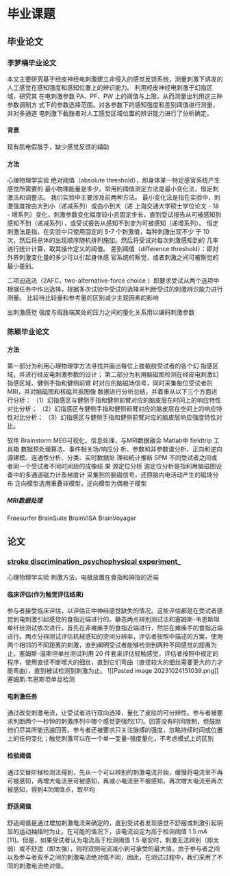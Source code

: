 # 毕业课题
## 毕业论文
### 李梦楠毕业论文

本文主要研究基于经皮神经电刺激建立非侵入的感觉反馈系统，测量刺激下诱发的人工感觉在感知强度和感知位置上的辨识能力。
利用经皮神经电刺激于幻指区域，研究其 在电刺激参数 PA、PF、PW 上的阈值与上限，从而测量出利用这三种参数调制方 式下的参数选择范围。对各参数下的感知强度和差别阈值进行测量，并对多通道 电刺激下截肢者对人工感觉区域位置的辨识能力进行了分析确定。

#### 背景
现有肌电假肢手，缺少感觉反馈的辅助
#### 方法
心理物理学实验
绝对阈值（absolute threshold），即身体某一特定感官系统产生感觉所需要的 最小物理能量是多少。常用的阈值测定方法是最小变化法，恒定刺激法和调整法。 我们实验中主要涉及前两种方法。
	最小变化法是指在实验中，刺激强度按由大到小（递减系列）或由小到大（递 上海交通大学硕士学位论文 - 18 - 增系列）变化，刺激参数变化幅度较小且固定步长，直到受试报告从可被感知到 感知不到（递减系列），或受试报告从感知不到变为可被感知（递增系列）。
	恒定刺激法是指，在实验中只使用固定的 5-7 个刺激值，每种刺激出现不少 于 10 次，然后将总体的出现顺序随机排列施加。然后将受试对每次刺激感知到的 几率进行统计计算，取其操作定义的阈值。
差别阈值（difference threshold）：即对外界刺激变化量的多少可以引起身体感 官系统的察觉，或者刺激之间可被察觉的最小差别。

二项迫选法（2AFC，two-alternative-force choice ）即要求受试从两个选项中根据任务中作出选择，根据多次试验中受试的选择来判断受试的刺激辨识能力进行测量。
比较待比较量和参考量的区别减少主观因素的影响


出刺激感觉 强度与假肢端某处的压力之间的量化关系用以编码刺激参数


### 陈颖毕业论文
#### 方法
第一部分为利用心理物理学方法寻找并画出每位上肢截肢受试者的各个幻 指感区域，并进行经皮电刺激参数的设计； 第二部分为利用脑磁图检测在经皮电刺激幻指感区域、健侧手指和健侧前臂 时对应的脑磁场信号，同时采集每位受试者的 MRI，并对脑磁图和核磁共振图像 数据进行分析总结，并着重从以下三个方面进行分析： 
（1）幻指感区与健侧手指和健侧前臂对应的脑皮层在时间上的响应特性对比分析； 
（2）幻指感区与健侧手指和健侧前臂对应的脑皮层在空间上的响应特性对比分析； 
（3）幻指感区与健侧手指和健侧前臂对应的脑皮层响应强度特性对比。

软件
Brainstorm
	MEG可视化，信息处理，与MRI数据融合
Matlab中 fieldtrip 工具箱
	数据预处理算法、事件相关场/响应分 析、参数和非参数谱分析、正向和逆向源建模、连通性分析、分类、实时数据处 理和统计推断
SPM
	不同受试者之间或者同一个受试者不同时间段的成像结 果
源定位分析
源定位分析是指利用脑磁图设备中的多通道磁力计及梯度计 采集到的脑磁信号，还原脑内电活动产生的磁场分布
	正向模型选用重叠球模型，逆向模型为偶极子模型
##### MRI数据处理
Freesurfer
BrainSuite
BrainVISA
BrainVoyager
## 论文
### [stroke discrimination_psychophysical experiment_](E:\master\毕业课题\文献\electrocutaneous_stimulation_stroke.pdf)
心理物理学实验
刺激方法，电极放置在食指和拇指的近端
#### 临床评估(作为触觉评估结果)
参与者接受临床评估，以评估正中神经感觉缺失的情况。这些评估都是在受试者感觉到电刺激引起感觉的食指近端进行的。静态两点辨别测试法和塞姆斯-韦恩斯坦单纤丝测试依次进行，首先在非瘫痪手的食指近端进行，然后在瘫痪手的食指近端进行。两点分辨测试评估机械感知的空间分辨率，评估者按照中描述的方案，使用两个相邻的不同距离的刺激，直到阐明受试者能够检测到两种不同感觉的距离为止。塞姆斯-温斯坦单丝测试利用 20 件套来评估轻触感觉，评估者按照[]()中规定的程序，使用直径不断增大的细丝，直到它们弯曲（直径较大的细丝需要更大的力才能弯曲），直到被试检测到刺激为止。
![[Pasted image 20231024151039.png]]
塞姆斯.韦恩斯坦单丝检测
#### 电刺激任务
通过改变刺激电流，让受试者进行双向选择，量化了皮肤的可分辨性。参与者被要求判断两个一秒钟的刺激序列中哪个感觉更强烈[17]。回答没有时间限制，但鼓励他们尽其所能迅速回答。参与者还被要求只关注脉搏的强度，忽略持续时间或位置上的任何变化；触觉刺激可以在一个单一变量-强度量化，不考虑模式上的区别
#### 检验阈值
通过交替阶梯检测法得到，先从一个可以辨别的刺激电流开始，缓慢将电流至不再可被感知，再增大电流至可被感知，再减小电流至不被感知，再次增大电流至再次被感知，得到4次阈值点，取平均
#### 舒适阈值
舒适阈值是通过增加刺激电流来确定的，直到受试者发现感觉不舒服或刺激引起明显的运动抽搐时为止。在可能的情况下，该电流设定为高于检测阈值 1.5 mA [11]。但是，如果受试者认为电流高于检测阈值 1.5 毫安时，刺激无法辨别（即太弱）或不舒适（即太强），则将双侧电流减小到可承受的最大值。由于参与者之间以及参与者双手之间的刺激电流绝对值不同，因此，在测试过程中，我们采用了不同的刺激电流绝对值。



